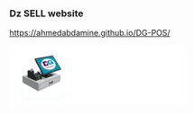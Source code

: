 ### Dz SELL website 

https://ahmedabdamine.github.io/DG-POS/


<img src="assets/images/logo/logo.svg" alt="Logo" />

